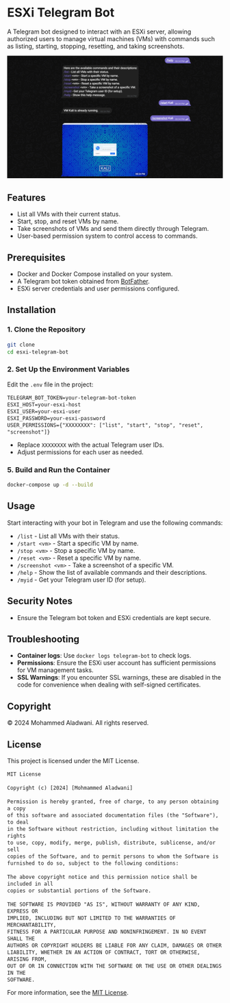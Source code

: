 # ESXi Telegram Bot

A Telegram bot designed to interact with an ESXi server, allowing authorized users to manage virtual machines (VMs) with commands such as listing, starting, stopping, resetting, and taking screenshots.


![ESXi Telegram Bot](esxi_telegram.png)

## Features
- List all VMs with their current status.
- Start, stop, and reset VMs by name.
- Take screenshots of VMs and send them directly through Telegram.
- User-based permission system to control access to commands.

## Prerequisites
- Docker and Docker Compose installed on your system.
- A Telegram bot token obtained from [BotFather](https://core.telegram.org/bots#botfather).
- ESXi server credentials and user permissions configured.

## Installation

### 1. Clone the Repository
```bash
git clone 
cd esxi-telegram-bot
```

### 2. Set Up the Environment Variables
Edit the `.env` file in the project:
```env
TELEGRAM_BOT_TOKEN=your-telegram-bot-token
ESXI_HOST=your-esxi-host
ESXI_USER=your-esxi-user
ESXI_PASSWORD=your-esxi-password
USER_PERMISSIONS={"XXXXXXXX": ["list", "start", "stop", "reset", "screenshot"]}
```
- Replace `XXXXXXXX` with the actual Telegram user IDs.
- Adjust permissions for each user as needed.


### 5. Build and Run the Container
```bash
docker-compose up -d --build
```

## Usage
Start interacting with your bot in Telegram and use the following commands:
- `/list` - List all VMs with their status.
- `/start <vm>` - Start a specific VM by name.
- `/stop <vm>` - Stop a specific VM by name.
- `/reset <vm>` - Reset a specific VM by name.
- `/screenshot <vm>` - Take a screenshot of a specific VM.
- `/help` - Show the list of available commands and their descriptions.
- `/myid` - Get your Telegram user ID (for setup).

## Security Notes
- Ensure the Telegram bot token and ESXi credentials are kept secure.

## Troubleshooting
- **Container logs**: Use `docker logs telegram-bot` to check logs.
- **Permissions**: Ensure the ESXi user account has sufficient permissions for VM management tasks.
- **SSL Warnings**: If you encounter SSL warnings, these are disabled in the code for convenience when dealing with self-signed certificates.



## Copyright
© 2024 Mohammed Aladwani. All rights reserved.

## License

This project is licensed under the MIT License.

```
MIT License

Copyright (c) [2024] [Mohmammed Aladwani]

Permission is hereby granted, free of charge, to any person obtaining a copy
of this software and associated documentation files (the "Software"), to deal
in the Software without restriction, including without limitation the rights
to use, copy, modify, merge, publish, distribute, sublicense, and/or sell
copies of the Software, and to permit persons to whom the Software is
furnished to do so, subject to the following conditions:

The above copyright notice and this permission notice shall be included in all
copies or substantial portions of the Software.

THE SOFTWARE IS PROVIDED "AS IS", WITHOUT WARRANTY OF ANY KIND, EXPRESS OR
IMPLIED, INCLUDING BUT NOT LIMITED TO THE WARRANTIES OF MERCHANTABILITY,
FITNESS FOR A PARTICULAR PURPOSE AND NONINFRINGEMENT. IN NO EVENT SHALL THE
AUTHORS OR COPYRIGHT HOLDERS BE LIABLE FOR ANY CLAIM, DAMAGES OR OTHER
LIABILITY, WHETHER IN AN ACTION OF CONTRACT, TORT OR OTHERWISE, ARISING FROM,
OUT OF OR IN CONNECTION WITH THE SOFTWARE OR THE USE OR OTHER DEALINGS IN THE
SOFTWARE.
```

For more information, see the [MIT License](https://opensource.org/licenses/MIT).

